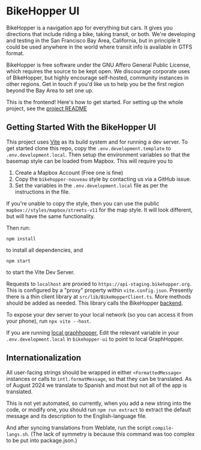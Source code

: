 # BikeHopper UI

BikeHopper is a navigation app for everything but cars. It gives you
directions that include riding a bike, taking transit, or both. We're
developing and testing in the San Francisco Bay Area, California, but
in principle it could be used anywhere in the world where transit info
is available in GTFS format.

BikeHopper is free software under the GNU Affero General Public
License, which requires the source to be kept open. We discourage
corporate uses of BikeHopper, but highly encourage self-hosted,
community instances in other regions. Get in touch if you'd like us to
help you be the first region beyond the Bay Area to set one up.

This is the frontend! Here's how to get started. For setting up the whole project, see the [project README](https://github.com/bikehopper/)

## Getting Started With the BikeHopper UI

This project uses [Vite](https://vitejs.dev/) as its build system and
for running a dev server.
To get started clone this repo, copy the `.env.development.template` to `.env.development.local`.
Then setup the environment variables so that the basemap style can be loaded from Mapbox.
This will require you to

1. Create a Mapbox Account (Free one is fine)
2. Copy the `bikehopper-nouveau` style by contacting us via a GitHub issue.
3. Set the variables in the `.env.development.local` file as per the instructions in the file.

If you're unable to copy the style, then you can use the public `mapbox://styles/mapbox/streets-v11` for the map style. It will look different, but will have the same functionality.

Then run:

```
npm install
```

to install all dependencies, and

```
npm start
```

to start the Vite Dev Server.

Requests to `localhost` are proxied to
`https://api-staging.bikehopper.org`. This is configured by a "proxy"
property within `vite.config.json`. Presently there is a thin client
library at `src/lib/BikeHopperClient.ts`. More methods should be added
as needed. This library calls the BikeHopper
[backend](https://github.com/bikehopper/bikehopper-web-app).

To expose your dev server to your local network (so you can access it
from your phone), run `npx vite --host`.

If you are running [local graphhopper](https://github.com/graphhopper/graphhopper), Edit the relevant variable in your `.env.development.local` in `bikehopper-ui` to point to local GraphHopper.

## Internationalization

All user-facing strings should be wrapped in either `<FormattedMessage>`
instances or calls to `intl.formatMessage`, so that they can be translated. As
of August 2024 we translate to Spanish and most but not all of the app is
translated.

This is not yet automated, so currently, when you add a new string into the
code, or modify one, you should run `npm run extract` to extract the default
message and its description to the English-language file.

And after syncing translations from Weblate, run the script `compile-langs.sh`.
(The lack of symmetry is because this command was too complex to be put into
package.json.)
